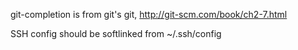 git-completion is from git's git, http://git-scm.com/book/ch2-7.html

SSH config should be softlinked from ~/.ssh/config

